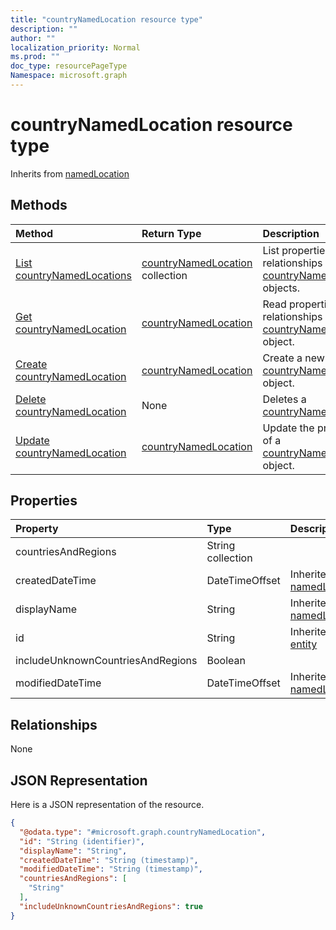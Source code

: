 ```yaml
---
title: "countryNamedLocation resource type"
description: ""
author: ""
localization_priority: Normal
ms.prod: ""
doc_type: resourcePageType
Namespace: microsoft.graph
---
```



# countryNamedLocation resource type




Inherits from [namedLocation](../resources/namedLocation.md)

## Methods
|Method|Return Type|Description|
|:---|:---|:---|
|[List countryNamedLocations](../api/countrynamedlocation-list.md)|[countryNamedLocation](../resources/countryNamedLocation.md) collection|List properties and relationships of the [countryNamedLocation](../resources/countrynamedlocation.md) objects.|
|[Get countryNamedLocation](../api/countrynamedlocation-get.md)|[countryNamedLocation](../resources/countryNamedLocation.md)|Read properties and relationships of the [countryNamedLocation](../resources/countrynamedlocation.md) object.|
|[Create countryNamedLocation](../api/countrynamedlocation-create.md)|[countryNamedLocation](../resources/countryNamedLocation.md)|Create a new [countryNamedLocation](../resources/countrynamedlocation.md) object.|
|[Delete countryNamedLocation](../api/countrynamedlocation-delete.md)|None|Deletes a [countryNamedLocation](../resources/countrynamedlocation.md).|
|[Update countryNamedLocation](../api/countrynamedlocation-update.md)|[countryNamedLocation](../resources/countryNamedLocation.md)|Update the properties of a [countryNamedLocation](../resources/countrynamedlocation.md) object.|

## Properties
|Property|Type|Description|
|:---|:---|:---|
|countriesAndRegions|String collection||
|createdDateTime|DateTimeOffset| Inherited from [namedLocation](../resources/namedLocation.md)|
|displayName|String| Inherited from [namedLocation](../resources/namedLocation.md)|
|id|String| Inherited from [entity](../resources/entity.md)|
|includeUnknownCountriesAndRegions|Boolean||
|modifiedDateTime|DateTimeOffset| Inherited from [namedLocation](../resources/namedLocation.md)|

## Relationships
None

## JSON Representation
Here is a JSON representation of the resource.
<!-- {
  "blockType": "resource",
  "keyProperty": "id",
  "@odata.type": "microsoft.graph.countryNamedLocation",
  "baseType": "microsoft.graph.namedLocation",
  "openType": false
}
-->
``` json
{
  "@odata.type": "#microsoft.graph.countryNamedLocation",
  "id": "String (identifier)",
  "displayName": "String",
  "createdDateTime": "String (timestamp)",
  "modifiedDateTime": "String (timestamp)",
  "countriesAndRegions": [
    "String"
  ],
  "includeUnknownCountriesAndRegions": true
}
```

